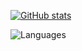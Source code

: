 [![GitHub stats](https://github-readme-stats.vercel.app/api?username=DeSu0556&?count_private=true&title_color=CC88BB&text_color=885566&bg_color=20,F2FBFF,E6F8FF,FFE6EB,FFF2F5)](https://github.com/anuraghazra/github-readme-stats)

![Languages](https://github-readme-stats.vercel.app/api/wakatime?username=DeSu0556&title_color=CC88BB&text_color=885566&bg_color=20,F2FBFF,E6F8FF,FFE6EB,FFF2F5)
